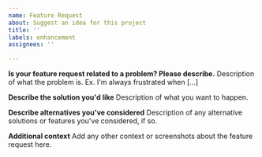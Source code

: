 ```yaml
---
name: Feature Request
about: Suggest an idea for this project
title: ''
labels: enhancement
assignees: ''

---
```


**Is your feature request related to a problem? Please describe.**
Description of what the problem is. Ex. I'm always frustrated when [...]

**Describe the solution you'd like**
Description of what you want to happen.

**Describe alternatives you've considered**
Description of any alternative solutions or features you've considered, if so.

**Additional context**
Add any other context or screenshots about the feature request here.
